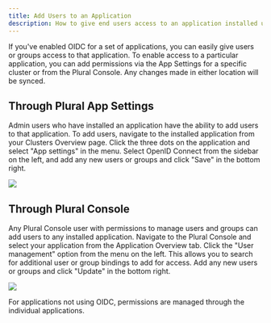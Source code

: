 ```yaml
---
title: Add Users to an Application
description: How to give end users access to an application installed using Plural.
---
```


If you've enabled OIDC for a set of applications, you can easily give users or groups access to that application. To enable access to a particular application, you can add permissions via the App Settings for a specific cluster or from the Plural Console. Any changes made in either location will be synced.

## Through Plural App Settings

Admin users who have installed an application have the ability to add users to that application. To add users, navigate to the installed application from your Clusters Overview page. Click the three dots on the application and select "App settings" in the menu. Select OpenID Connect from the sidebar on the left, and add any new users or groups and click "Save" in the bottom right.

![](/assets/operations/app-settings-add-users.png)

## Through Plural Console

Any Plural Console user with permissions to manage users and groups can add users to any installed application. Navigate to the Plural Console and select your application from the Application Overview tab. Click the "User management" option from the menu on the left. This allows you to search for additional user or group bindings to add for access. Add any new users or groups and click "Update" in the bottom right.

![](/assets/operations/add-users-console.png)

For applications not using OIDC, permissions are managed through the individual applications.
